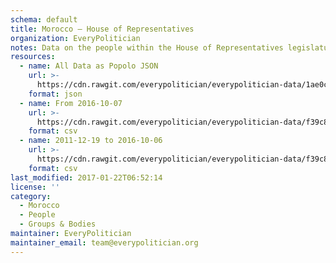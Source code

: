 ```yaml
---
schema: default
title: Morocco — House of Representatives
organization: EveryPolitician
notes: Data on the people within the House of Representatives legislature of Morocco.
resources:
  - name: All Data as Popolo JSON
    url: >-
      https://cdn.rawgit.com/everypolitician/everypolitician-data/1ae0cf1566ba25cb224a88e53db6503143a9a389/data/Morocco/House/ep-popolo-v1.0.json
    format: json
  - name: From 2016-10-07
    url: >-
      https://cdn.rawgit.com/everypolitician/everypolitician-data/f39c8661de95633849ce3280822fab0226bfd0ff/data/Morocco/House/term-10.csv
    format: csv
  - name: 2011-12-19 to 2016-10-06
    url: >-
      https://cdn.rawgit.com/everypolitician/everypolitician-data/f39c8661de95633849ce3280822fab0226bfd0ff/data/Morocco/House/term-9.csv
    format: csv
last_modified: 2017-01-22T06:52:14
license: ''
category:
  - Morocco
  - People
  - Groups & Bodies
maintainer: EveryPolitician
maintainer_email: team@everypolitician.org
---
```


